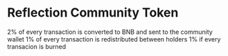 # Reflection Community Token
2% of every transaction is converted to BNB and sent to the community wallet 
1% of every transaction is redistributed between holders
1% if every transacion is burned
